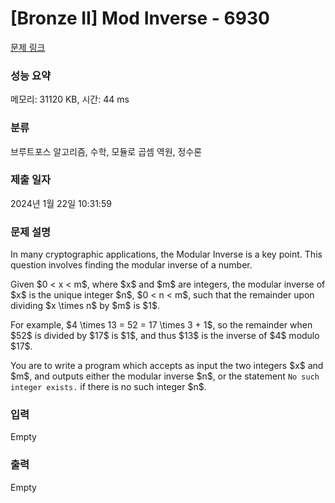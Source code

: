 # [Bronze II] Mod Inverse - 6930 

[문제 링크](https://www.acmicpc.net/problem/6930) 

### 성능 요약

메모리: 31120 KB, 시간: 44 ms

### 분류

브루트포스 알고리즘, 수학, 모듈로 곱셈 역원, 정수론

### 제출 일자

2024년 1월 22일 10:31:59

### 문제 설명

<p>In many cryptographic applications, the Modular Inverse is a key point. This question involves finding the modular inverse of a number.</p>

<p>Given $0 < x < m$, where $x$ and $m$ are integers, the modular inverse of $x$ is the unique integer $n$, $0 < n < m$, such that the remainder upon dividing $x \times n$ by $m$ is $1$.</p>

<p>For example, $4 \times 13 = 52 = 17 \times 3 + 1$, so the remainder when $52$ is divided by $17$ is $1$, and thus $13$ is the inverse of $4$ modulo $17$.</p>

<p>You are to write a program which accepts as input the two integers $x$ and $m$, and outputs either the modular inverse $n$, or the statement <code>No such integer exists.</code> if there is no such integer $n$.</p>

### 입력 

 Empty

### 출력 

 Empty

